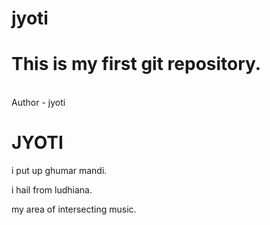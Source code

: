 # jyoti
<h1>This is my first git repository.</h1>
<br>
Author - jyoti


<html>
<body>

<h1>JYOTI</h1>

<p>i put up ghumar mandi.</p>
<p>i hail from ludhiana.</p>

<p>my area of intersecting music.</p>

</body>
</html>

